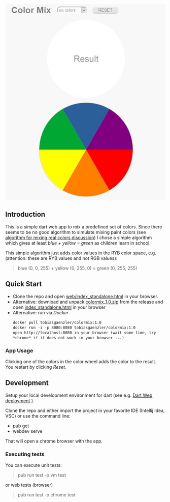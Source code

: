 ![Screenshot](colormix.jpg)

## Introduction
This is a simple dart web app to mix a predefined set of colors.
Since there seems to be no good algorithm to simulate mixing paint colors (see [algorithm for mixing real colors discussion](https://stackoverflow.com/questions/1351442/is-there-an-algorithm-for-color-mixing-that-works-like-mixing-real-colors)) I chose a simple algorithm which gives at least *blue + yellow = green* as children learn in school.

This simple algorithm just adds color values in the RYB color space, e.g. (attention: these are RYB values and not RGB values):
>   blue (0, 0, 255) + yellow (0, 255, 0) = green (0, 255, 255)

## Quick Start
* Clone the repo and open [web/index_standalone.html](https://github.com/tobias-gaenzler/colormix/blob/main/web/index_standalone.html)
in your browser.
* Alternative: download and unpack [colormix_1.0.zip](https://github.com/tobias-gaenzler/colormix/releases/tag/1.0) from the release and open [index_standalone.html](https://github.com/tobias-gaenzler/colormix/blob/main/web/index_standalone.html) in your browser
* Alternative: run via *Docker* 
    ```
    docker pull tobiasgaenzler/colormix:1.0
    docker run -i -p 8080:8080 tobiasgaenzler/colormix:1.0 
    open http://localhost:8080 in your browser (wait some time, try *chrome* if it does not work in your browser ...)
    ```


### App Usage
Clicking one of the colors in the color wheel adds the color to the result.
You restart by clicking *Reset*.

## Development
Setup your local development environment for dart (see e.g. [Dart Web deployment](https://dart.dev/web/deployment) ).

Clone the repo and either import the project in your favorite IDE (Intellij Idea, VSC) or use the command line:
* pub get
* webdev serve 

That will open a chrome browser with the app.

### Executing tests
You can execute unit tests:
>  pub run test -p vm test

or web tests (browser)
>   pub run test -p chrome test

